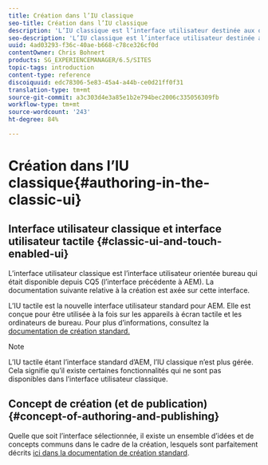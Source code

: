 ```yaml
---
title: Création dans l’IU classique
seo-title: Création dans l’IU classique
description: 'L’IU classique est l’interface utilisateur destinée aux ordinateurs de bureau, disponible depuis la version CQ5. La documentation suivante relative à la création est axée sur cette interface. L’IU tactile est la nouvelle interface utilisateur standard pour AEM. Elle est conçue pour être utilisée à la fois sur les appareils à écran tactile et les ordinateurs de bureau. Pour plus d’informations, consultez la documentation de création standard. '
seo-description: 'L’IU classique est l’interface utilisateur destinée aux ordinateurs de bureau, disponible depuis la version CQ5. La documentation suivante relative à la création est axée sur cette interface. L’IU tactile est la nouvelle interface utilisateur standard pour AEM. Elle est conçue pour être utilisée à la fois sur les appareils à écran tactile et les ordinateurs de bureau. Pour plus d’informations, consultez la documentation de création standard. '
uuid: 4ad03293-f36c-40ae-b668-c78ce326cf0d
contentOwner: Chris Bohnert
products: SG_EXPERIENCEMANAGER/6.5/SITES
topic-tags: introduction
content-type: reference
discoiquuid: edc78306-5e83-45a4-a44b-ce0d21ff0f31
translation-type: tm+mt
source-git-commit: a3c303d4e3a85e1b2e794bec2006c335056309fb
workflow-type: tm+mt
source-wordcount: '243'
ht-degree: 84%

---
```



# Création dans l’IU classique{#authoring-in-the-classic-ui}

## Interface utilisateur classique et interface utilisateur tactile {#classic-ui-and-touch-enabled-ui}

L’interface utilisateur classique est l’interface utilisateur orientée bureau qui était disponible depuis CQ5 (l’interface précédente à AEM). La documentation suivante relative à la création est axée sur cette interface. 

L’IU tactile est la nouvelle interface utilisateur standard pour AEM. Elle est conçue pour être utilisée à la fois sur les appareils à écran tactile et les ordinateurs de bureau. Pour plus d’informations, consultez la [documentation de création standard.](/help/sites-authoring/author.md)

>[!NOTE]
>
>L’IU tactile étant l’interface standard d’AEM, l’IU classique n’est plus gérée. Cela signifie qu’il existe certaines fonctionnalités qui ne sont pas disponibles dans l’interface utilisateur classique.

## Concept de création (et de publication) {#concept-of-authoring-and-publishing}

Quelle que soit l’interface sélectionnée, il existe un ensemble d’idées et de concepts communs dans le cadre de la création, lesquels sont parfaitement décrits [ici dans la documentation de création standard](/help/sites-authoring/author.md#concept-of-authoring-and-publishing).
